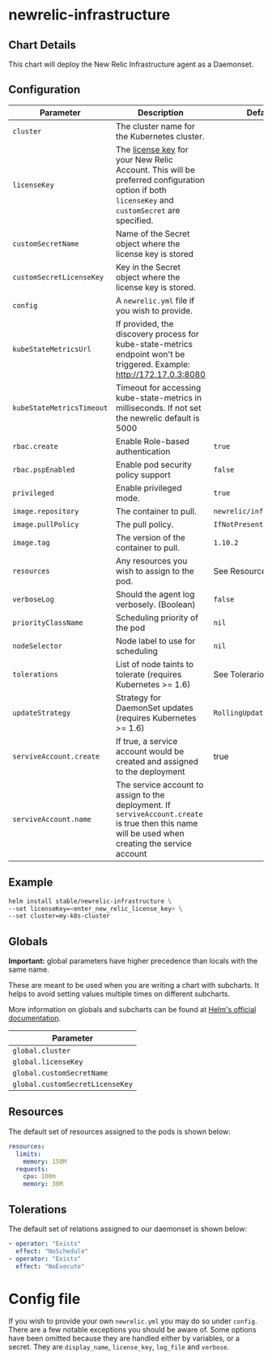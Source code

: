 # newrelic-infrastructure

## Chart Details

This chart will deploy the New Relic Infrastructure agent as a Daemonset.

## Configuration

| Parameter                       | Description                                                  | Default                    |
| ------------------------------- | ------------------------------------------------------------ | -------------------------- |
| `cluster`                       | The cluster name for the Kubernetes cluster.                 |                            |
| `licenseKey`                    | The [license key](https://docs.newrelic.com/docs/accounts/install-new-relic/account-setup/license-key) for your New Relic Account. This will be preferred configuration option if both `licenseKey` and `customSecret` are specified. | |
| `customSecretName`              | Name of the Secret object where the license key is stored    |                            |
| `customSecretLicenseKey`        | Key in the Secret object where the license key is stored.    |                            |
| `config`                        | A `newrelic.yml` file if you wish to provide.                |                            |
| `kubeStateMetricsUrl`           | If provided, the discovery process for kube-state-metrics endpoint won't be triggered. Example: http://172.17.0.3:8080 |
| `kubeStateMetricsTimeout`       | Timeout for accessing kube-state-metrics in milliseconds. If not set the newrelic default is 5000 | |
| `rbac.create`                   | Enable Role-based authentication                             | `true`                     |
| `rbac.pspEnabled`               | Enable pod security policy support                           | `false`                    |
| `privileged`                    | Enable privileged mode.                                      | `true`                     |
| `image.repository`              | The container to pull.                                       | `newrelic/infrastructure`  |
| `image.pullPolicy`              | The pull policy.                                             | `IfNotPresent`             |
| `image.tag`                     | The version of the container to pull.                        | `1.10.2`                   |
| `resources`                     | Any resources you wish to assign to the pod.                 | See Resources below        |
| `verboseLog`                    | Should the agent log verbosely. (Boolean)                    | `false`                    |
| `priorityClassName`             | Scheduling priority of the pod                               | `nil`                      |
| `nodeSelector`                  | Node label to use for scheduling                             | `nil`                      |
| `tolerations`                   | List of node taints to tolerate (requires Kubernetes >= 1.6) | See Tolerarions below      |
| `updateStrategy`                | Strategy for DaemonSet updates (requires Kubernetes >= 1.6)  | `RollingUpdate`            |
| `serviveAccount.create`         | If true, a service account would be created and assigned to the deployment | true |
| `serviveAccount.name`           | The service account to assign to the deployment. If `serviveAccount.create` is true then this name will be used when creating the service account | |

## Example

```sh
helm install stable/newrelic-infrastructure \
--set licenseKey=<enter_new_relic_license_key> \
--set cluster=my-k8s-cluster
```

## Globals

**Important:** global parameters have higher precedence than locals with the same name.

These are meant to be used when you are writing a chart with subcharts. It helps to avoid
setting values multiple times on different subcharts.

More information on globals and subcharts can be found at [Helm's official documentation](https://helm.sh/docs/topics/chart_template_guide/subcharts_and_globals/).

| Parameter                       |
| ------------------------------- |
| `global.cluster`                |
| `global.licenseKey`             |
| `global.customSecretName`       |
| `global.customSecretLicenseKey` |

## Resources

The default set of resources assigned to the pods is shown below:

```yaml
resources:
  limits:
    memory: 150M
  requests:
    cpu: 100m
    memory: 30M
```

## Tolerations

The default set of relations assigned to our daemonset is shown below:

```yaml
- operator: "Exists"
  effect: "NoSchedule"
- operator: "Exists"
  effect: "NoExecute"
```

# Config file

If you wish to provide your own `newrelic.yml` you may do so under `config`. There are a few notable exceptions you should be aware of. Some options have been omitted because they are handled either by variables, or a secret. They are `display_name`, `license_key`, `log_file` and `verbose`.
